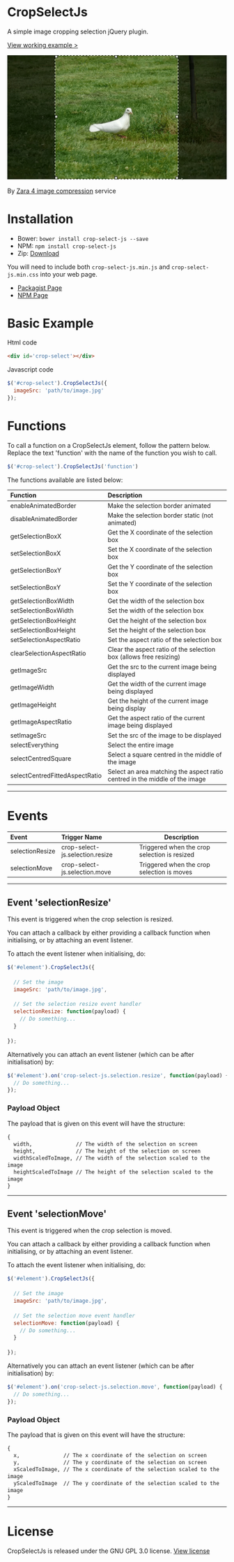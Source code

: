 # CropSelectJs

A simple image cropping selection jQuery plugin.

[View working example >](https://zara4.com/projects/crop-select-js)


![Example](doc/crop.gif)


By [Zara 4 image compression](https://zara4.com) service



# Installation

- Bower: `bower install crop-select-js --save`
- NPM: `npm install crop-select-js`
- Zip: [Download](https://github.com/zara-4/crop-select-js/archive/master.zip)

You will need to include both `crop-select-js.min.js` and `crop-select-js.min.css` into your web page.


 - [Packagist Page](https://packagist.org/packages/zara-4/crop-select-js)
 - [NPM Page](https://www.npmjs.com/package/crop-select-js)


# Basic Example

Html code
```html
<div id='crop-select'></div>
```

Javascript code
```javascript
$('#crop-select').CropSelectJs({
  imageSrc: 'path/to/image.jpg'
});
```





# Functions

To call a function on a CropSelectJs element, follow the pattern below.
Replace the text 'function' with the name of the function you wish to call.

```javascript
$('#crop-select').CropSelectJs('function')
```

The functions available are listed below:

| Function                       | Description                                                                 |
| :----------------------------- | :-------------------------------------------------------------------------- |
| enableAnimatedBorder           | Make the selection border animated                                          |
| disableAnimatedBorder          | Make the selection border static (not animated)                             |
| getSelectionBoxX               | Get the X coordinate of the selection box                                   |
| setSelectionBoxX               | Set the X coordinate of the selection box                                   |
| getSelectionBoxY               | Get the Y coordinate of the selection box                                   |
| setSelectionBoxY               | Set the Y coordinate of the selection box                                   |
| getSelectionBoxWidth           | Get the width of the selection box                                          |
| setSelectionBoxWidth           | Set the width of the selection box                                          |
| getSelectionBoxHeight          | Get the height of the selection box                                         |
| setSelectionBoxHeight          | Set the height of the selection box                                         |
| setSelectionAspectRatio        | Set the aspect ratio of the selection box                                   |
| clearSelectionAspectRatio      | Clear the aspect ratio of the selection box (allows free resizing)          |
| getImageSrc                    | Get the src to the current image being displayed                            |
| getImageWidth                  | Get the width of the current image being displayed                          |
| getImageHeight                 | Get the height of the current image being display                           |
| getImageAspectRatio            | Get the aspect ratio of the current image being displayed                   |
| setImageSrc                    | Set the src of the image to be displayed                                    |
| selectEverything               | Select the entire image                                                     |
| selectCentredSquare            | Select a square centred in the middle of the image                          |
| selectCentredFittedAspectRatio | Select an area matching the aspect ratio centred in the middle of the image |



-----------------------------


# Events

| Event             | Trigger Name                      | Description                                  |
| :---------------- | :-------------------------------- | -------------------------------------------- |
| selectionResize   | crop-select-js.selection.resize   | Triggered when the crop selection is resized |
| selectionMove     | crop-select-js.selection.move     | Triggered when the crop selection is moves   |



-----------------------------



## Event 'selectionResize'

This event is triggered when the crop selection is resized.

You can attach a callback by either providing a callback function when initialising, or by attaching an event listener.

To attach the event listener when initialising, do:

```javascript
$('#element').CropSelectJs({

  // Set the image
  imageSrc: 'path/to/image.jpg',

  // Set the selection resize event handler
  selectionResize: function(payload) {
    // Do something...
  }

});
```

Alternatively you can attach an event listener (which can be after initialisation) by:

```javascript
$('#element').on('crop-select-js.selection.resize', function(payload) {
  // Do something...
});
```


### Payload Object

The payload that is given on this event will have the structure:

```
{
  width,              // The width of the selection on screen
  height,             // The height of the selection on screen
  widthScaledToImage, // The width of the selection scaled to the image
  heightScaledToImage // The height of the selection scaled to the image
}
```



-----------------------------



## Event 'selectionMove'

This event is triggered when the crop selection is moved.

You can attach a callback by either providing a callback function when initialising, or by attaching an event listener.

To attach the event listener when initialising, do:

```javascript
$('#element').CropSelectJs({

  // Set the image
  imageSrc: 'path/to/image.jpg',

  // Set the selection move event handler
  selectionMove: function(payload) {
    // Do something...
  }

});
```

Alternatively you can attach an event listener (which can be after initialisation) by:

```javascript
$('#element').on('crop-select-js.selection.move', function(payload) {
  // Do something...
});
```


### Payload Object

The payload that is given on this event will have the structure:

```
{
  x,              // The x coordinate of the selection on screen
  y,              // The y coordinate of the selection on screen
  xScaledToImage, // The x coordinate of the selection scaled to the image
  yScaledToImage  // The y coordinate of the selection scaled to the image
}
```



-----------------------------


# License

CropSelectJs is released under the GNU GPL 3.0 license. [View license](LICENSE.md)